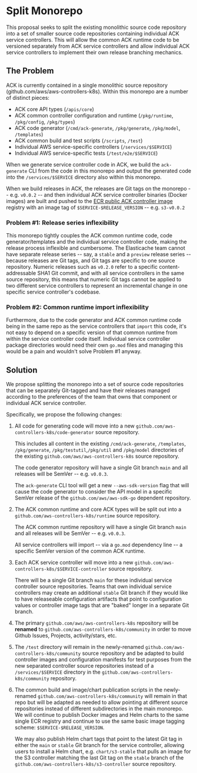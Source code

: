 # Split Monorepo

This proposal seeks to split the existing monolithic source code repository
into a set of smaller source code repositories containing individual ACK
service controllers. This will allow the common ACK runtime code to be
versioned separately from ACK service controllers and allow individual ACK
service controllers to implement their own release branching mechanics.

## The Problem

ACK is currently contained in a single monolithic source repository
(github.com/aws/aws-controllers-k8s). Within this monorepo are a number of
distinct pieces:

* ACK core API types (`/apis/core`)
* ACK common controller configuration and runtime (`/pkg/runtime`, `/pkg/config`, `/pkg/types`)
* ACK code generator (`/cmd/ack-generate`, `/pkg/generate`, `/pkg/model`, `/templates`)
* ACK common build and test scripts (`/scripts`, `/test`)
* Individual AWS service-specific controllers (`/services/$SERVICE`)
* Individual AWS service-specific tests (`/test/e2e/$SERVICE`)

When we generate service controller code in ACK, we build the `ack-generate`
CLI from the code in this monorepo and output the generated code into the
`/services/$SERVICE` directory also within this monorepo.

When we build releases in ACK, the releases are Git tags on the monorepo --
e.g. `v0.0.2` -- and then individual ACK service controller binaries (Docker
images) are built and pushed to the [ECR public ACK controller image][ecr]
registry with an image tag of `$SERVICE-$RELEASE_VERSION` -- e.g. `s3-v0.0.2`

[ecr]: https://gallery.ecr.aws/aws-controllers-k8s/controller

### Problem #1: Release series inflexibility

This monorepo tightly couples the ACK common runtime code, code
generator/templates and the individual service controller code, making the
release process inflexible and cumbersome. The Elasticache team cannot have
separate release series -- say, a `stable` and a `preview` release series --
because releases are Git tags, and Git tags are specific to one source
repository. Numeric releases such as `v0.2.0` refer to a specific
content-addressable SHA1 Git commit, and with all service controllers in the
same source repository, this means that numeric Git tags cannot be applied to
two different service controllers to represent an incremental change in one
specific service controller's codebase.

### Problem #2: Common runtime import inflexibility

Furthermore, due to the code generator and ACK common runtime code being in the
same repo as the service controllers that `import` this code, it's not easy to
depend on a specific version of that common runtime from within the service
controller code itself. Individual service controller package directories would
need their own `go.mod` files and managing this would be a pain and wouldn't
solve Problem #1 anyway.

## Solution

We propose splitting the monorepo into a set of source code repositories that
can be separately Git-tagged and have their releases managed according to the
preferences of the team that owns that component or individual ACK service
controller.

Specifically, we propose the following changes:

1) All code for generating code will move into a new
   `github.com/aws-controllers-k8s/code-generator` source repository.

   This includes all content in the existing `/cmd/ack-generate`, `/templates`,
   `/pkg/generate`, `/pkg/testutil`,`/pkg/util` and `/pkg/model` directories of
   the existing `github.com/aws/aws-controllers-k8s` source repository.

   The code generator repository will have a single Git branch `main` and all
   releases will be SemVer -- e.g. `v0.0.3`.

   The `ack-generate` CLI tool will get a new `--aws-sdk-version` flag that
   will cause the code generator to consider the API model in a specific SemVer
   release of the `github.com/aws/aws-sdk-go` dependent repository.

2) The ACK common runtime and core ACK types will be split out into a
   `github.com/aws-controllers-k8s/runtime` source repository.

   The ACK common runtime repository will have a single Git branch `main` and
   all releases will be SemVer -- e.g. `v0.0.3`.

   All service controllers will import -- via a `go.mod` dependency line -- a
   specific SemVer version of the common ACK runtime.

3) Each ACK service controller will move into a new
   `github.com/aws-controllers-k8s/$SERVICE-controller` source repository.

   There will be a single Git branch `main` for these individual service
   controller source repositories. Teams that own individual service
   controllers may create an additional `stable` Git branch if they would like
   to have releaseable configuration artifacts that point to configuration
   values or controller image tags that are "baked" longer in a separate Git
   branch.

4) The primary `github.com/aws/aws-controllers-k8s` repository will be
   **renamed** to `github.com/aws-controllers-k8s/community` in order to move
   Github Issues, Projects, activity/stars, etc.

5) The `/test` directory will remain in the newly-renamed
   `github.com/aws-controllers-k8s/community` source repository and be adapted to
   build controller images and configuration manifests for test purposes from the
   new separated controller source repositories instead of a `/services/$SERVICE`
   directory in the `github.com/aws-controllers-k8s/community` repository.

6) The common build and image/chart publication scripts in the newly-renamed
   `github.com/aws-controllers-k8s/community` will remain in that repo but will be
   adapted as needed to allow pointing at different source repositories instead
   of different subdirectories in the main monorepo. We will continue to
   publish Docker images and Helm charts to the same single ECR registry and
   continue to use the same basic image tagging scheme:
   `$SERVICE-$RELEASE_VERSION`.

   We may also publish Helm chart tags that point to the latest Git tag in
   either the `main` or `stable` Git branch for the service controller,
   allowing users to install a Helm chart, e.g. `chart/s3-stable` that pulls an
   image for the S3 controller matching the last Git tag on the `stable` branch
   of the `github.com/aws-controllers-k8s/s3-controller` source repository.
